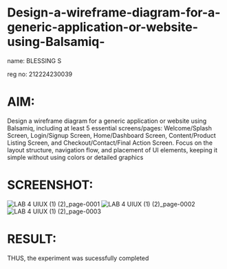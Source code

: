 # Design-a-wireframe-diagram-for-a-generic-application-or-website-using-Balsamiq-

name: BLESSING S

reg no: 212224230039

# AIM:
Design a wireframe diagram for a generic application or website using Balsamiq, including at least 5 essential screens/pages: Welcome/Splash Screen,
Login/Signup Screen, Home/Dashboard Screen, Content/Product Listing Screen, and Checkout/Contact/Final Action Screen.
Focus on the layout structure, navigation flow, and placement of UI elements, keeping it simple without using colors or detailed graphics

# SCREENSHOT:
![LAB 4 UIUX (1) (2)_page-0001](https://github.com/user-attachments/assets/95d6a94c-a109-41d6-9379-0c7284df7727)
![LAB 4 UIUX (1) (2)_page-0002](https://github.com/user-attachments/assets/6a1c9f5d-7f94-496b-904e-739d4ca1540d)
![LAB 4 UIUX (1) (2)_page-0003](https://github.com/user-attachments/assets/590fa3ed-10f5-4090-a3cc-290766cf92ed)

# RESULT:
THUS, the experiment was sucessfully completed

